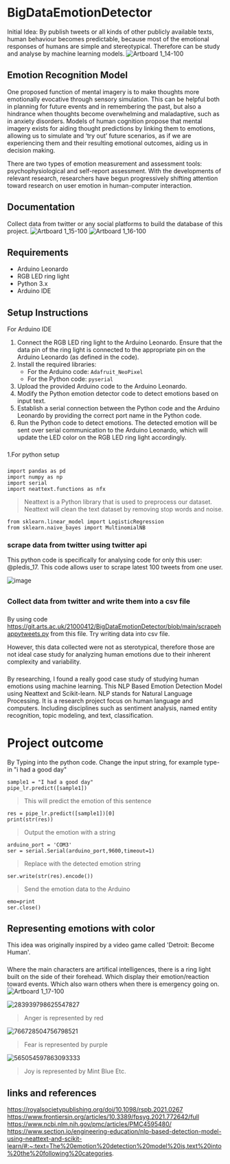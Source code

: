 # BigDataEmotionDetector


Initial Idea:
By publish tweets or all kinds of other publicly available texts, human behaviour becomes predictable, because most of the emotional responses of humans are simple and stereotypical. Therefore can be study and analyse by machine learning models.
![Artboard 1_14-100](https://github.com/user-attachments/assets/986f2c37-c74d-40ac-925f-d36628645ec4)


## Emotion Recognition Model

One proposed function of mental imagery is to make thoughts more emotionally evocative through sensory simulation. This can be helpful both in planning for future events and in remembering the past, but also a hindrance when thoughts become overwhelming and maladaptive, such as in anxiety disorders. Models of human cognition propose that mental imagery exists for aiding thought predictions by linking them to emotions, allowing us to simulate and ‘try out’ future scenarios, as if we are experiencing them and their resulting emotional outcomes, aiding us in decision making.

There are two types of emotion measurement and assessment tools: psychophysiological and self-report assessment. With the developments of relevant research, researchers have begun progressively shifting attention toward research on user emotion in human-computer interaction.

## Documentation 
Collect data from twitter or any social platforms to build the database of this project.
![Artboard 1_15-100](https://github.com/user-attachments/assets/399a795d-3faa-44a8-a041-61a195ed28df)
![Artboard 1_16-100](https://github.com/user-attachments/assets/13747484-bd88-44df-8848-e3c67d29b695)

## Requirements

- Arduino Leonardo
- RGB LED ring light
- Python 3.x
- Arduino IDE
## Setup Instructions
For Arduino IDE
1. Connect the RGB LED ring light to the Arduino Leonardo. Ensure that the data pin of the ring light is connected to the appropriate pin on the Arduino Leonardo (as defined in the code).
2. Install the required libraries:
   - For the Arduino code: `Adafruit_NeoPixel`
   - For the Python code: `pyserial`
3. Upload the provided Arduino code to the Arduino Leonardo.
4. Modify the Python emotion detector code to detect emotions based on input text.
5. Establish a serial connection between the Python code and the Arduino Leonardo by providing the correct port name in the Python code.
6. Run the Python code to detect emotions. The detected emotion will be sent over serial communication to the Arduino Leonardo, which will update the LED color on the RGB LED ring light accordingly.
###
1.For python setup
###
```
import pandas as pd
import numpy as np
import serial
import neattext.functions as nfx
``` 
>Neattext is a Python library that is used to preprocess our dataset. Neattext will clean the text dataset by removing stop words and noise.

```
from sklearn.linear_model import LogisticRegression
from sklearn.naive_bayes import MultinomialNB
```

### scrape data from twitter using twitter api
This python code is specifically for analysing code for only this user: @pledis_17. This code allows user to scrape latest 100 tweets from one user.

![image](https://git.arts.ac.uk/storage/user/363/files/9627473d-01a3-49a5-91ab-a370f5fe6991)
##
### Collect data from twitter and write them into a csv file
###
By using code https://git.arts.ac.uk/21000412/BigDataEmotionDetector/blob/main/scrapehappytweets.py from this file. Try writing data into csv file.

However, this data collected were not as sterotypical, therefore those are not ideal case study for analyzing human emotions due to their inherent complexity and variability. 
###
By researching, I found a really good case study of studying human emotions using machine learning. This NLP Based Emotion Detection Model using Neattext and Scikit-learn. NLP stands for Natural Language Processing. It is a research project focus on human language and computers. Including disciplines such as sentiment analysis, named entity recognition, topic modeling, and text, classification.

# Project outcome

By Typing into the python code. Change the input string, for example type-in "i had a good day"
```
sample1 = "I had a good day"
pipe_lr.predict([sample1])
```
>This will predict the emotion of this sentence
```
res = pipe_lr.predict([sample1])[0]
print(str(res))
```
>Output the emotion with a string

```
arduino_port = 'COM3'
ser = serial.Serial(arduino_port,9600,timeout=1)
```
>Replace with the detected emotion string
```
ser.write(str(res).encode())  
```
>Send the emotion data to the Arduino
```
emo=print
ser.close() 
```
## Representing emotions with color

This idea was originally inspired by a video game called 'Detroit: Become Human'. 

###
###
Where the main characters are artifical intelligences, there is a ring light built on the side of their forehead. Which display their emotion/reaction toward events. Which also warn others when there is emergency going on.
![Artboard 1_17-100](https://github.com/user-attachments/assets/52c1077c-8f4a-421a-bf0c-5afc83999f35)

![283939798625547827](https://git.arts.ac.uk/storage/user/363/files/04c5393c-6a2b-4eb8-98ad-9ab1037da73b)
>Anger is represented by red

![766728504756798521](https://git.arts.ac.uk/storage/user/363/files/230f996c-adb2-4bdd-b16f-8b7b9989d07c)
>Fear is represented by purple

![565054597863093333](https://git.arts.ac.uk/storage/user/363/files/f018ad3b-84a9-458e-9d5d-940de7c5f615)
>Joy is represented by Mint Blue
>Etc.
>

## links and references
https://royalsocietypublishing.org/doi/10.1098/rspb.2021.0267
https://www.frontiersin.org/articles/10.3389/fpsyg.2021.772642/full
https://www.ncbi.nlm.nih.gov/pmc/articles/PMC4595480/
https://www.section.io/engineering-education/nlp-based-detection-model-using-neattext-and-scikit-learn/#:~:text=The%20emotion%20detection%20model%20is,text%20into%20the%20following%20categories.
 
